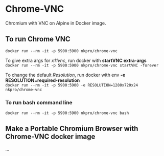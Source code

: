 # Chrome-VNC
Chromium with VNC on Alpine in Docker image.

## To run Chrome VNC
`docker run --rm -it -p 5900:5900 nkpro/chrome-vnc`

To give extra args for *x11vnc*, run docker with **startVNC extra-args**  
`docker run --rm -it -p 5900:5900 nkpro/chrome-vnc startVNC -forever`

To change the default *Resolution*, run docker with env **-e RESOLUTION=required-resolution**  
`docker run --rm -it -p 5900:5900 -e RESOLUTION=1280x720x24 nkpro/chrome-vnc`

### To run bash command line
`docker run --rm -it -p 5900:5900 nkpro/chrome-vnc bash`

## Make a Portable Chromium Browser with Chrome-VNC docker image
...

